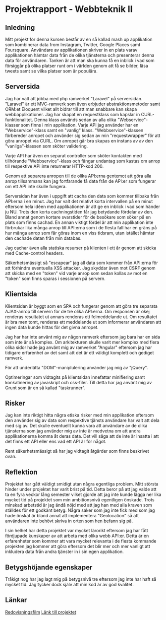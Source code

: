 # Projektrapport - Webbteknik II

## Inledning 

Mitt projekt för denna kursen består av en så kallad mash up applikation som kombinerar data from Instagram, Twitter, Google Places samt Foursquare. Användare av applikationen skriver in en plats varav applikationen hämtar data från de olika tjänsterna och presenterar denna data för användaren. Tanken är att man ska kunna få en inblick i vad som försiggår på olika platser runt om i världen genom att få se bilder, läsa tweets samt se vilka platser som är populära.

## Serversida

Jag har valt att jobba med php ramverket "Laravel" på serversidan. "Laravel" är ett MVC-ramverk som även erbjuder abstraktionsmetoder samt ORM:et Eloquent vilket allt bidrar till att man snabbare kan skapa webbapplikationer. Jag har skapat en requestklass som kapslar in CURL-funktionalitet. Denna klass används sedan av alla olika "Webservice"-klasser som finns i min applikation. Varje API jag använder har en "Webservice"-klass samt en "vanlig" klass. "Webbservice"-klassen förbereder anropet och använder sig sedan av min "requestwrapper" för att göra anropet via CURL. Om anropet går bra skapas en instans av av den "vanliga"-klassen som sköter validering.

Varje API har även en separat controller som sköter kontakten med tillhörande "Webbservice"-klass och fångar undantag som kastas om anrop till respektive API inte returnerar HTTP-kod 200. 

Genom att separera anropen till de olika API:erna gentemot att göra alla anrop tillsammans kan jag fortfarande få data från de API:er som fungerar om ett API inte skulle fungera.

Serversidan har även i uppgift att cacha den data som kommer tillbaka från API:erna i en minut. Jag har valt det relativt korta intervallen på en minut eftersom hela idéen med applikationen är att ge en inblick i vad som händer ju NU. Trots den korta cachningstiden får jag betydande fördelar av den. Bland annat genom kortare svarstider för de besökare som söker på en plats som finns cachad. En annan viktigt fördel är att min applikation inte förbrukar lika många anrop till API:erna som i de flesta fall har en gräns på hur många anrop som får göras inom en viss tidsram, utan istället hämtar den cachade datan från min databas. 

Jag cachar även alla statiska resurser på klienten i ett år genom att skicka med Cache-control headers.

Säkerhetsmässigt så "escapear" jag all data som kommer från API:erna för att förhindra eventuella XSS attacker. Jag skyddar även mot CSRF genom att skicka med en "token" vid varje anrop som sedan kollas av mot en "token" som finns sparas i sessionen på servern.

## Klientsida

Klientsidan är byggt som en SPA och fungerar genom att göra tre separata AJAX-anrop till servern för de tre olika API:erna. Om responsen är okej renderas resultatet ut annars renderas ett felmeddelande ut. Om resultatet är bra men tomt, renderas ett meddelande ut som informerar användaren att ingen data kunde hittas för det givna anropet.

Jag har har inte använt mig av någon ramverk eftersom jag bara har en sida som inte är så komplex. Om arkitekturen skulle varit mer komplex med flera olika sidor hade jag använt mig av ramverket "Angular" eftersom jag har tidigare erfarenhet av det samt att det är ett väldigt komplett och gediget ramverk.

För att underlätta "DOM"-maniplulering använder jag mig av "jQuery".

Optimeringar som vidtagits på klientsidan innefattar minifiering samt konkatinering av javaskript och css-filer. Till detta har jag använt mig av Grunt som är en så kallad "taskrunner".

## Risker 

Jag kan inte riktigt hitta några etiska risker med min applikation eftersom den använder sig av data som respektive tjänsts användare har valt att dela med sig av. Det skulle eventuellt kunna vara att användare av de olika tjänsterna som jag använder mig av inte är medvetna om att andra applikationerna komma åt deras data. Det vill säga att de inte är insatta i att det finns ett API eller ens vad ett API är för något. 

Rent säkerhetsmässigt så har jag vidtagit åtgärder som finns beskrivet ovan.

## Reflektion 

Projektet har gått väldigt smidigt utan några egentliga problem. Mitt största hinder under projektet har varit brist på tid. Detta beror på att jag valde att ta en fyra veckor lång semester vilket gjorde att jag inte kunde lägga ner lika mycket tid på projektet som min ambitionsnivå egentligen önskade. Trots minskad arbetstid är jag ändå nöjd med att jag han med alla kraven som ställdes för ett godkänt betyg. Några saker som jag inte fick med som jag hade önskat är bland annat att implementera "Geolocation" så att användaren inte behövt skriva in orten som hen befann sig på.

I sin helhet har detta projektet var mycket lärorikt eftersom jag har fått fördjupade kunskaper av att arbeta med olika webb API:er. Detta är en erfarenheter som kommer att vara mycket relevanta i de flesta kommande projekten jag kommer att göra eftersom det blir mer och mer vanligt att inkludera data från andra tjänster in i sin egen applikation. 

## Betygshöjande egenskaper

Tråkigt nog har jag lagt mig på betygsnivå tre eftersom jag inte har haft så mycket tid. Jag tycker dock själv att min kod är av god kvalitet. 

## Länkar

[Redovisningsfilm](https://dl.dropboxusercontent.com/u/2388401/redovisning-webbteknik-II.mov)
[Länk till projektet](http://webbteknik.eu01.aws.af.cm/)



